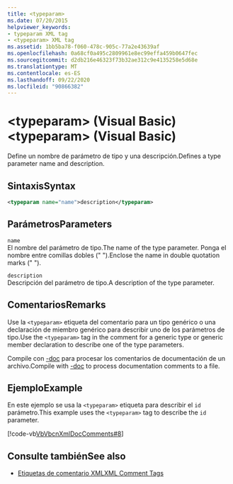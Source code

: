 ```yaml
---
title: <typeparam>
ms.date: 07/20/2015
helpviewer_keywords:
- typeparam XML tag
- <typeparam> XML tag
ms.assetid: 1bb5ba78-f060-478c-905c-77a2e43639af
ms.openlocfilehash: 0a68cf0a495c2809961e8ec99effa459b0647fec
ms.sourcegitcommit: d2db216e46323f73b32ae312c9e4135258e5d68e
ms.translationtype: MT
ms.contentlocale: es-ES
ms.lasthandoff: 09/22/2020
ms.locfileid: "90866382"
---
```

# <a name="typeparam-visual-basic"></a><span data-ttu-id="ef4d9-101">\<typeparam> (Visual Basic)</span><span class="sxs-lookup"><span data-stu-id="ef4d9-101">\<typeparam> (Visual Basic)</span></span>

<span data-ttu-id="ef4d9-102">Define un nombre de parámetro de tipo y una descripción.</span><span class="sxs-lookup"><span data-stu-id="ef4d9-102">Defines a type parameter name and description.</span></span>  
  
## <a name="syntax"></a><span data-ttu-id="ef4d9-103">Sintaxis</span><span class="sxs-lookup"><span data-stu-id="ef4d9-103">Syntax</span></span>  
  
```xml  
<typeparam name="name">description</typeparam>  
```  
  
## <a name="parameters"></a><span data-ttu-id="ef4d9-104">Parámetros</span><span class="sxs-lookup"><span data-stu-id="ef4d9-104">Parameters</span></span>  

 `name`  
 <span data-ttu-id="ef4d9-105">El nombre del parámetro de tipo.</span><span class="sxs-lookup"><span data-stu-id="ef4d9-105">The name of the type parameter.</span></span> <span data-ttu-id="ef4d9-106">Ponga el nombre entre comillas dobles (" ").</span><span class="sxs-lookup"><span data-stu-id="ef4d9-106">Enclose the name in double quotation marks (" ").</span></span>  
  
 `description`  
 <span data-ttu-id="ef4d9-107">Descripción del parámetro de tipo.</span><span class="sxs-lookup"><span data-stu-id="ef4d9-107">A description of the type parameter.</span></span>  
  
## <a name="remarks"></a><span data-ttu-id="ef4d9-108">Comentarios</span><span class="sxs-lookup"><span data-stu-id="ef4d9-108">Remarks</span></span>  

 <span data-ttu-id="ef4d9-109">Use la `<typeparam>` etiqueta del comentario para un tipo genérico o una declaración de miembro genérico para describir uno de los parámetros de tipo.</span><span class="sxs-lookup"><span data-stu-id="ef4d9-109">Use the `<typeparam>` tag in the comment for a generic type or generic member declaration to describe one of the type parameters.</span></span>  
  
 <span data-ttu-id="ef4d9-110">Compile con [-doc](../../reference/command-line-compiler/doc.md) para procesar los comentarios de documentación de un archivo.</span><span class="sxs-lookup"><span data-stu-id="ef4d9-110">Compile with [-doc](../../reference/command-line-compiler/doc.md) to process documentation comments to a file.</span></span>  
  
## <a name="example"></a><span data-ttu-id="ef4d9-111">Ejemplo</span><span class="sxs-lookup"><span data-stu-id="ef4d9-111">Example</span></span>  

 <span data-ttu-id="ef4d9-112">En este ejemplo se usa la `<typeparam>` etiqueta para describir el `id` parámetro.</span><span class="sxs-lookup"><span data-stu-id="ef4d9-112">This example uses the `<typeparam>` tag to describe the `id` parameter.</span></span>  
  
 [!code-vb[VbVbcnXmlDocComments#8](~/samples/snippets/visualbasic/VS_Snippets_VBCSharp/VbVbcnXmlDocComments/VB/Class1.vb#8)]  
  
## <a name="see-also"></a><span data-ttu-id="ef4d9-113">Consulte también</span><span class="sxs-lookup"><span data-stu-id="ef4d9-113">See also</span></span>

- [<span data-ttu-id="ef4d9-114">Etiquetas de comentario XML</span><span class="sxs-lookup"><span data-stu-id="ef4d9-114">XML Comment Tags</span></span>](index.md)
